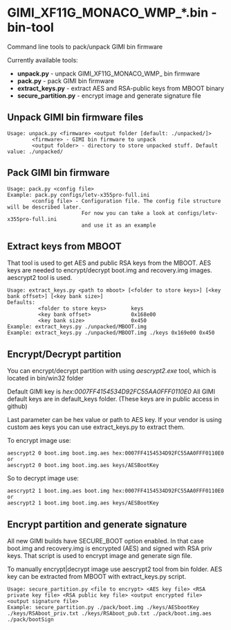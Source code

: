 # GIMI_XF11G_MONACO_WMP_*.bin -bin-tool

Command line tools to pack/unpack GIMI bin firmware

Currently available tools:
 - **unpack.py** - unpack GIMI_XF11G_MONACO_WMP_ bin firmware
- **pack.py** - pack GIMI bin firmware
 - **extract_keys.py** - extract AES and RSA-public keys from MBOOT binary
 - **secure_partition.py** - encrypt image and generate signature file


## Unpack GIMI bin firmware files

```
Usage: unpack.py <firmware> <output folder [default: ./unpacked/]>
        <firmware> - GIMI bin firmware to unpack
        <output folder> - directory to store unpacked stuff. Default value: ./unpacked/
```


## Pack GIMI bin firmware

```
Usage: pack.py <config file>
Example: pack.py configs/letv-x355pro-full.ini
		<config file> - Configuration file. The config file structure will be described later.
                        For now you can take a look at configs/letv-x355pro-full.ini
                        and use it as an example
```


## Extract keys from MBOOT
That tool is used to get AES and public RSA keys from the MBOOT. AES keys are needed to encrypt/decrypt 
boot.img and recovery.img images. aescrypt2 tool is used.

```
Usage: extract_keys.py <path to mboot> [<folder to store keys>] [<key bank offset>] [<key bank size>]
Defaults:
          <folder to store keys>        keys
          <key bank offset>             0x168e00
          <key bank size>               0x450
Example: extract_keys.py ./unpacked/MBOOT.img
Example: extract_keys.py ./unpacked/MBOOT.img ./keys 0x169e00 0x450
```

## Encrypt/Decrypt partition
You can encrypt/decrypt partition with using *aescrypt2.exe* tool, which is located in bin/win32 folder

Default GIMI key is *hex:0007FF4154534D92FC55AA0FFF0110E0* All GIMI default keys are in default_keys folder. (These keys are in public access in github)

Last parameter can be hex value or path to AES key. If your vendor is using custom aes keys you can use extract_keys.py to extract them.

To encrypt image use:
```
aescrypt2 0 boot.img boot.img.aes hex:0007FF4154534D92FC55AA0FFF0110E0
or
aescrypt2 0 boot.img boot.img.aes keys/AESBootKey
```

So to decrypt image use:
```
aescrypt2 1 boot.img.aes boot.img hex:0007FF4154534D92FC55AA0FFF0110E0
or
aescrypt2 1 boot.img boot.img.aes keys/AESBootKey
```

## Encrypt partition and generate signature
All new GIMI builds have SECURE_BOOT option enabled. In that case
boot.img and recovery.img is encrypted (AES) and signed with RSA priv keys.
That script is used to encrypt image and generate sign file. 

To manually encrypt|decrypt image use aescrypt2 tool from bin folder.
AES key can be extracted from MBOOT with extract_keys.py script.

```
Usage: secure_partition.py <file to encrypt> <AES key file> <RSA private key file> <RSA public key file> <output encrypted file> <output signature file>
Example: secure_partition.py ./pack/boot.img ./keys/AESbootKey ./keys/RSAboot_priv.txt ./keys/RSAboot_pub.txt ./pack/boot.img.aes ./pack/bootSign
```
